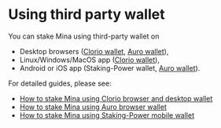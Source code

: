 # Using third party wallet

You can stake Mina using third-party wallet on

* Desktop browsers \([Clorio wallet](https://clor.io/), [Auro wallet](https://aurowallet.com/)\),
* Linux/Windows/MacOS app \([Clorio wallet](https://clor.io/)\),
* Android or iOS app \(Staking-Power wallet, [Auro wallet](https://aurowallet.com/)\).

For detailed guides, please see:

* [How to stake Mina using Clorio browser and desktop wallet](https://vhorba.atlassian.net/wiki/spaces/SE/pages/1948516362/How+to+stake+Mina+using+Clorio+browser+and+desktop+wallet)
* [How to stake Mina using Auro browser wallet](https://vhorba.atlassian.net/wiki/spaces/SE/pages/1948647436/How+to+stake+Mina+using+Auro+browser+and+mobile+wallet)
* [How to stake Mina using Staking-Power mobile wallet](https://vhorba.atlassian.net/wiki/spaces/SE/pages/1948581949/How+to+stake+Mina+using+Staking-Power+mobile+wallet)

